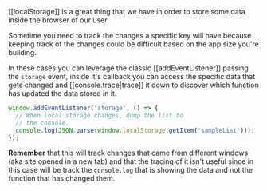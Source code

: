 [[localStorage]] is a great thing that we have in order to store some data inside the browser of our user.

Sometime you need to track the changes a specific key will have because keeping track of the changes could be difficult based on the app size you're building. 

In these cases you can leverage the classic [[addEventListener]] passing the `storage` event, inside it's callback you can access the specific data that gets changed and [[console.trace|trace]] it down to discover which function has updated the data stored in it.

```js
window.addEventListener('storage', () => {
  // When local storage changes, dump the list to
  // the console.
  console.log(JSON.parse(window.localStorage.getItem('sampleList')));
});
```

**Remember** that this will track changes that came from different windows (aka site opened in a new tab) and that the tracing of it isn't useful since in this case will be track the `console.log` that is showing the data and not the function that has changed them.